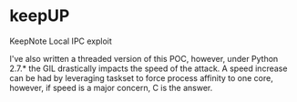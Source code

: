 keepUP
======

KeepNote Local IPC exploit

I've also written a threaded version of this POC, however, under Python 2.7.* the GIL drastically impacts the speed of the attack. A speed increase can be had by leveraging taskset to force process affinity to one core, however, if speed is a major concern, C is the answer.
